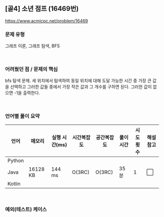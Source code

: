 ## [골4] 소년 점프 (16469번)

https://www.acmicpc.net/problem/16469

### 문제 유형

그래프 이론, 그래프 탐색, BFS

<br>

### 어려웠던 점 / 문제의 핵심

bfs 탐색 문제. 세 위치에서 탐색하여 동일 위치에 대해 도달 가능한 시간 중 가장 큰 값을 선택하고 그러한 값들 중에서 가장 작은 값과 그 개수를 구하면 된다. 그러한 값이 없으면 -1을 출력한다.

<br>

### 언어별 풀이 요약

| 언어   | 메모리   | 실행 시간(ms) | 시간복잡도 | 공간복잡도 | 풀이 시간 | 시도 횟수 | 해설 참고            |
| ------ | -------- | ------------- | ---------- | ---------- | --------- | --------- | -------------------- |
| Python |          |               |            |            |           |           |                      |
| Java   | 16128 KB | 144 ms        | O(3RC)     | O(3RC)     | 35분      | 1         | :white_large_square: |
| Kotlin |          |               |            |            |           |           |                      |

<br>

### 예외(테스트) 케이스

```
```

